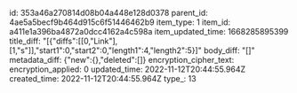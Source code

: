 id: 353a46a270814d08b04a448e128d0378
parent_id: 4ae5a5becf9b464d915c6f51446462b9
item_type: 1
item_id: a411e1a396ba4872a0dcc4162a4c598a
item_updated_time: 1668285895399
title_diff: "[{\"diffs\":[[0,\"Link\"],[1,\"s\"]],\"start1\":0,\"start2\":0,\"length1\":4,\"length2\":5}]"
body_diff: "[]"
metadata_diff: {"new":{},"deleted":[]}
encryption_cipher_text: 
encryption_applied: 0
updated_time: 2022-11-12T20:44:55.964Z
created_time: 2022-11-12T20:44:55.964Z
type_: 13